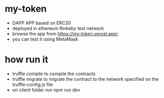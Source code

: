 # my-token
- DAPP APP based on ERC20 
- deployed in ethereum Rinkeby test network
- browse the app from https://my-token.vercel.app/
- you can test it using MetaMask 
# how run it 
- truffle compile to compile the contracts
- truffle migrate to migrate the contract to the network specified on the truffle-config.js file
- on client folder run npm run dev 
